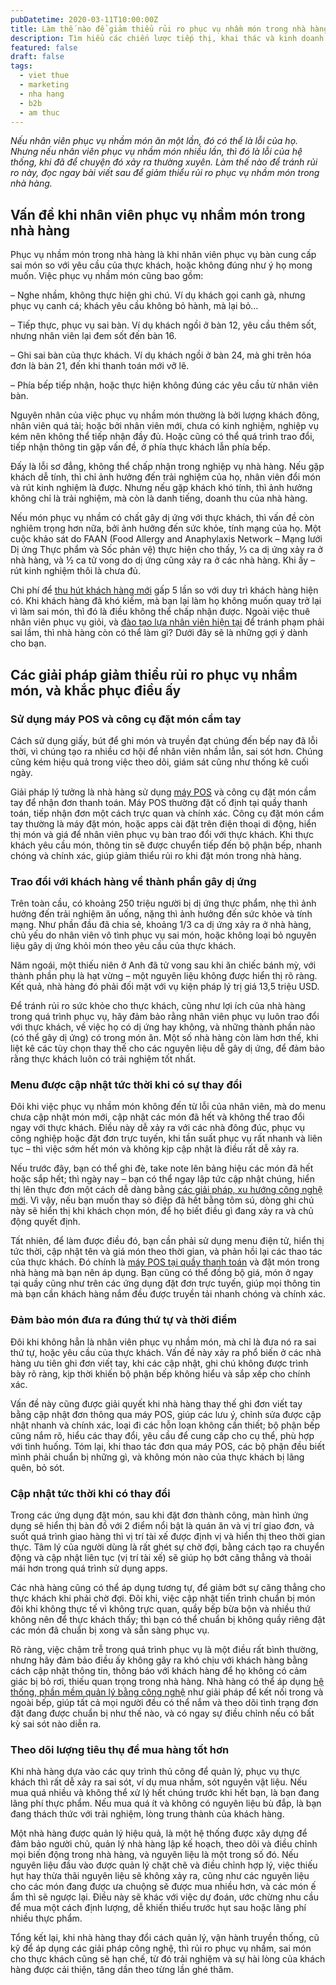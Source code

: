```yaml
---
pubDatetime: 2020-03-11T10:00:00Z
title: Làm thế nào để giảm thiểu rủi ro phục vụ nhầm món trong nhà hàng của bạn?
description: Tìm hiểu các chiến lược tiếp thị, khai thác và kinh doanh nhà hàng hiệu quả trong chuỗi bài viết sau của nhavantuonglai để áp dụng và đem lại hiệu quả thiết thực cho giải pháp của bạn.
featured: false
draft: false
tags:
  - viet thue
  - marketing
  - nha hang
  - b2b
  - am thuc
---
```


_Nếu nhân viên phục vụ nhầm món ăn một lần, đó có thể là lỗi của họ. Nhưng nếu nhân viên phục vụ nhầm món nhiều lần, thì đó là lỗi của hệ thống, khi đã để chuyện đó xảy ra thường xuyên. Làm thế nào để tránh rủi ro này, đọc ngay bài viết sau để giảm thiểu rủi ro phục vụ nhầm món trong nhà hàng._

## Vấn đề khi nhân viên phục vụ nhầm món trong nhà hàng

Phục vụ nhầm món trong nhà hàng là khi nhân viên phục vụ bàn cung cấp sai món so với yêu cầu của thực khách, hoặc không đúng như ý họ mong muốn. Việc phục vụ nhầm món cũng bao gồm:

– Nghe nhầm, không thực hiện ghi chú. Ví dụ khách gọi canh gà, nhưng phục vụ canh cá; khách yêu cầu không bỏ hành, mà lại bỏ…

– Tiếp thực, phục vụ sai bàn. Ví dụ khách ngồi ở bàn 12, yêu cầu thêm sốt, nhưng nhân viên lại đem sốt đến bàn 16.

– Ghi sai bàn của thực khách. Ví dụ khách ngồi ở bàn 24, mà ghi trên hóa đơn là bàn 21, đến khi thanh toán mới vỡ lẽ.

– Phía bếp tiếp nhận, hoặc thực hiện không đúng các yêu cầu từ nhân viên bàn.

Nguyên nhân của việc phục vụ nhầm món thường là bởi lượng khách đông, nhân viên quá tải; hoặc bởi nhân viên mới, chưa có kinh nghiệm, nghiệp vụ kém nên không thể tiếp nhận đầy đủ. Hoặc cũng có thể quá trình trao đổi, tiếp nhận thông tin gặp vấn đề, ở phía thực khách lẫn phía bếp.

Đấy là lỗi sơ đẳng, không thể chấp nhận trong nghiệp vụ nhà hàng. Nếu gặp khách dễ tính, thì chỉ ảnh hưởng đến trải nghiệm của họ, nhân viên đổi món và rút kinh nghiệm là được. Nhưng nếu gặp khách khó tính, thì ảnh hưởng không chỉ là trải nghiệm, mà còn là danh tiếng, doanh thu của nhà hàng.

Nếu món phục vụ nhầm có chất gây dị ứng với thực khách, thì vấn đề còn nghiêm trọng hơn nữa, bởi ảnh hưởng đến sức khỏe, tính mạng của họ. Một cuộc khảo sát do FAAN (Food Allergy and Anaphylaxis Network – Mạng lưới Dị ứng Thực phẩm và Sốc phản vệ) thực hiện cho thấy, ⅓ ca dị ứng xảy ra ở nhà hàng, và ½ ca tử vong do dị ứng cũng xảy ra ở các nhà hàng. Khi ấy – rút kinh nghiệm thôi là chưa đủ.

Chi phí để [thu hút khách hàng mới](https://nhavantuonglai.com/posts/10-giai-phap-thu-hut-khach-hang-den-nha-hang-hieu-qua-da-duoc-chung-minh) gấp 5 lần so với duy trì khách hàng hiện có. Khi khách hàng đã khó kiếm, mà bạn lại làm họ không muốn quay trở lại vì làm sai món, thì đó là điều không thể chấp nhận được. Ngoài việc thuê nhân viên phục vụ giỏi, và [đào tạo lựa nhân viên hiện tại](https://nhavantuonglai.com/posts/) để tránh phạm phải sai lầm, thì nhà hàng còn có thể làm gì? Dưới đây sẽ là những gợi ý dành cho bạn.

## Các giải pháp giảm thiểu rủi ro phục vụ nhầm món, và khắc phục điều ấy

### Sử dụng máy POS và công cụ đặt món cầm tay

Cách sử dụng giấy, bút để ghi món và truyền đạt chúng đến bếp nay đã lỗi thời, vì chúng tạo ra nhiều cơ hội để nhân viên nhầm lẫn, sai sót hơn. Chúng cũng kém hiệu quả trong việc theo dõi, giám sát cũng như thống kê cuối ngày.

Giải pháp lý tưởng là nhà hàng sử dụng [máy POS](https://nhavantuonglai.com/posts/) và công cụ đặt món cầm tay để nhận đơn thanh toán. Máy POS thường đặt cố định tại quầy thanh toán, tiếp nhận đơn một cách trực quan và chính xác. Công cụ đặt món cầm tay thường là máy đặt món, hoặc apps cài đặt trên điện thoại di động, hiển thị món và giá để nhân viên phục vụ bàn trao đổi với thực khách. Khi thực khách yêu cầu món, thông tin sẽ được chuyển tiếp đến bộ phận bếp, nhanh chóng và chính xác, giúp giảm thiểu rủi ro khi đặt món trong nhà hàng.

### Trao đổi với khách hàng về thành phần gây dị ứng

Trên toàn cầu, có khoảng 250 triệu người bị dị ứng thực phẩm, nhẹ thì ảnh hưởng đến trải nghiệm ăn uống, nặng thì ảnh hưởng đến sức khỏe và tính mạng. Như phần đầu đã chia sẻ, khoảng 1/3 ca dị ứng xảy ra ở nhà hàng, chủ yếu do nhân viên vô tình phục vụ sai món, hoặc không loại bỏ nguyên liệu gây dị ứng khỏi món theo yêu cầu của thực khách.

Năm ngoái, một thiếu niên ở Anh đã tử vong sau khi ăn chiếc bánh mỳ, với thành phần phụ là hạt vừng – một nguyên liệu không được hiển thị rõ ràng. Kết quả, nhà hàng đó phải đối mặt với vụ kiện pháp lý trị giá 13,5 triệu USD.

Để tránh rủi ro sức khỏe cho thực khách, cũng như lợi ích của nhà hàng trong quá trình phục vụ, hãy đảm bảo rằng nhân viên phục vụ luôn trao đổi với thực khách, về việc họ có dị ứng hay không, và những thành phần nào (có thể gây dị ứng) có trong món ăn. Một số nhà hàng còn làm hơn thế, khi liệt kê các tùy chọn thay thế cho các nguyên liệu dễ gây dị ứng, để đảm bảo rằng thực khách luôn có trải nghiệm tốt nhất.

### Menu được cập nhật tức thời khi có sự thay đổi

Đôi khi việc phục vụ nhầm món không đến từ lỗi của nhân viên, mà do menu chưa cập nhật món mới, cập nhật các món đã hết và không thể trao đổi ngay với thực khách. Điều này dễ xảy ra với các nhà đông đúc, phục vụ công nghiệp hoặc đặt đơn trực tuyến, khi tần suất phục vụ rất nhanh và liên tục – thì việc sớm hết món và không kịp cập nhật là điều rất dễ xảy ra.

Nếu trước đây, bạn có thể ghi đè, take note lên bảng hiệu các món đã hết hoặc sắp hết; thì ngày nay – bạn có thể ngay lập tức cập nhật chúng, hiển thị lên thực đơn một cách dễ dàng bằng [các giải pháp, xu hướng công nghệ mới](https://nhavantuonglai.com/posts/tim-hieu-nhung-xu-huong-hien-tai-va-tuong-lai-cua-he-thong-pos-cho-nha-hang). Vì vậy, nếu bạn muốn thay sò điệp đã hết bằng tôm sú, dòng ghi chú này sẽ hiển thị khi khách chọn món, để họ biết điều gì đang xảy ra và chủ động quyết định.

Tất nhiên, để làm được điều đó, bạn cần phải sử dụng menu điện tử, hiển thị tức thời, cập nhật tên và giá món theo thời gian, và phản hồi lại các thao tác của thực khách. Đó chính là [máy POS tại quầy thanh toán](https://nhavantuonglai.com/posts/tim-hieu-ve-nhung-cong-nghe-moi-giup-nha-hang-hoat-dong-tot-hon) và đặt món trong nhà hàng mà bạn nên áp dụng. Bạn cũng có thể đồng bộ giá, món ở ngay tại quầy cũng như trên các ứng dụng đặt đơn trực tuyến, giúp mọi thông tin mà bạn cần khách hàng nắm đều được truyền tải nhanh chóng và chính xác.

### Đảm bảo món đưa ra đúng thứ tự và thời điểm

Đôi khi không hẳn là nhân viên phục vụ nhầm món, mà chỉ là đưa nó ra sai thứ tự, hoặc yêu cầu của thực khách. Vấn đề này xảy ra phổ biến ở các nhà hàng ưu tiên ghi đơn viết tay, khi các cập nhật, ghi chú không được trình bày rõ ràng, kịp thời khiến bộ phận bếp không hiểu và sắp xếp cho chính xác.

Vấn đề này cũng được giải quyết khi nhà hàng thay thế ghi đơn viết tay bằng cập nhật đơn thông qua máy POS, giúp các lưu ý, chỉnh sửa được cập nhật nhanh và chính xác, loại đi các hỗn loạn không cần thiết; bộ phận bếp cũng nắm rõ, hiểu các thay đổi, yêu cầu để cung cấp cho cụ thể, phù hợp với tình huống. Tóm lại, khi thao tác đơn qua máy POS, các bộ phận đều biết mình phải chuẩn bị những gì, và không món nào của thực khách bị lãng quên, bỏ sót.

### Cập nhật tức thời khi có thay đổi

Trong các ứng dụng đặt món, sau khi đặt đơn thành công, màn hình ứng dụng sẽ hiển thị bàn đồ với 2 điểm nổi bật là quán ăn và vị trí giao đơn, và suốt quá trình giao hàng thì vị trí tài xế được định vị và hiển thị theo thời gian thực. Tâm lý của người dùng là rất ghét sự chờ đợi, bằng cách tạo ra chuyển động và cập nhật liên tục (vị trí tài xế) sẽ giúp họ bớt căng thẳng và thoải mái hơn trong quá trình sử dụng apps.

Các nhà hàng cũng có thể áp dụng tương tự, để giảm bớt sự căng thẳng cho thực khách khi phải chờ đợi. Đôi khi, việc cập nhật tiến trình chuẩn bị món đôi khi không thực tế vì không trực quan, quầy bếp bừa bộn và nhiều thứ không nên để thực khách thấy; thì bạn có thể chuẩn bị không quầy riêng đặt các món đã chuẩn bị xong và sẵn sàng phục vụ.

Rõ ràng, việc chậm trễ trong quá trình phục vụ là một điều rất bình thường, nhưng hãy đảm bảo điều ấy không gây ra khó chịu với khách hàng bằng cách cập nhật thông tin, thông báo với khách hàng để họ không có cảm giác bị bỏ rơi, thiếu quan trọng trong nhà hàng. Nhà hàng có thể áp dụng [hệ thống, phần mềm quản lý bằng công nghệ](https://nhavantuonglai.com/posts/moi-dieu-can-biet-ve-phan-mem-quan-ly-nha-hang) như giải pháp để kết nối trong và ngoài bếp, giúp tất cả mọi người đều có thể nắm và theo dõi tình trạng đơn đặt đang được chuẩn bị như thế nào, và có ngay sự điều chỉnh nếu có bất kỳ sai sót nào diễn ra.

### Theo dõi lượng tiêu thụ để mua hàng tốt hơn

Khi nhà hàng dựa vào các quy trình thủ công để quản lý, phục vụ thực khách thì rất dễ xảy ra sai sót, ví dụ mua nhầm, sót nguyên vật liệu. Nếu mua quá nhiều và không thể xử lý hết chúng trước khi hết bạn, là bạn đang lãng phí thực phẩm. Nếu mua quá ít và không có nguyên liệu bù đắp, là bạn đang thách thức với trải nghiệm, lòng trung thành của khách hàng.

Một nhà hàng được quản lý hiệu quả, là một hệ thống được xây dựng để đảm bảo người chủ, quản lý nhà hàng lập kế hoạch, theo dõi và điều chỉnh mọi biến động trong nhà hàng, và nguyên liệu là một trong số đó. Nếu nguyên liệu đầu vào được quản lý chặt chẽ và điều chỉnh hợp lý, việc thiếu hụt hay thừa thãi nguyên liệu sẽ không xảy ra, cũng như các nguyên liệu cho các món đang được ưa chuộng sẽ được mua nhiều hơn, và các món ế ẩm thì sẽ ngược lại. Điều này sẽ khác với việc dự đoán, ước chừng nhu cầu để mua một cách định lượng, dễ khiến thiếu trước hụt sau hoặc lãng phí nhiều thực phẩm.

Tổng kết lại, khi nhà hàng thay đổi cách quản lý, vận hành truyền thống, cũ kỹ để áp dụng các giải pháp công nghệ, thì rủi ro phục vụ nhầm, sai món cho thực khách cũng sẽ hạn chế, từ đó trải nghiệm và sự hài lòng của khách hàng được cải thiện, tăng dần theo từng lần ghé thăm.
